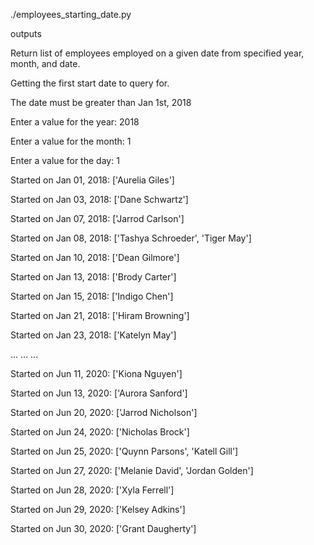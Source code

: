 ./employees_starting_date.py

outputs

Return list of employees employed on a given date from specified year, month, and date.

Getting the first start date to query for.

The date must be greater than Jan 1st, 2018

Enter a value for the year: 2018

Enter a value for the month: 1

Enter a value for the day: 1

Started on Jan 01, 2018: ['Aurelia Giles']

Started on Jan 03, 2018: ['Dane Schwartz']

Started on Jan 07, 2018: ['Jarrod Carlson']

Started on Jan 08, 2018: ['Tashya Schroeder', 'Tiger May']

Started on Jan 10, 2018: ['Dean Gilmore']

Started on Jan 13, 2018: ['Brody Carter']

Started on Jan 15, 2018: ['Indigo Chen']

Started on Jan 21, 2018: ['Hiram Browning']

Started on Jan 23, 2018: ['Katelyn May']

...
...
...

Started on Jun 11, 2020: ['Kiona Nguyen']

Started on Jun 13, 2020: ['Aurora Sanford']

Started on Jun 20, 2020: ['Jarrod Nicholson']

Started on Jun 24, 2020: ['Nicholas Brock']

Started on Jun 25, 2020: ['Quynn Parsons', 'Katell Gill']

Started on Jun 27, 2020: ['Melanie David', 'Jordan Golden']

Started on Jun 28, 2020: ['Xyla Ferrell']

Started on Jun 29, 2020: ['Kelsey Adkins']

Started on Jun 30, 2020: ['Grant Daugherty']
